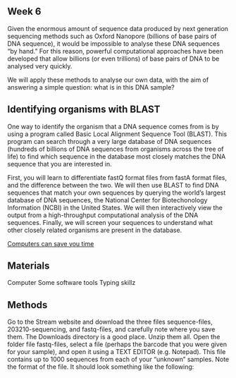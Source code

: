 ## Week 6

Given the enormous amount of sequence data produced by next generation sequencing methods such as Oxford Nanopore (billions of base pairs of DNA sequence), it would be impossible to analyse these DNA sequences “by hand.” For this reason, powerful computational approaches have been developed that allow billions (or even trillions) of base pairs of DNA to be analysed very quickly.

We will apply these methods to analyse our own data, with the aim of answering a simple question: what is in this DNA sample?

## Identifying organisms with BLAST

One way to identify the organism that a DNA sequence comes from is by using a program called Basic Local Alignment Sequence Tool (BLAST). This program can search through a very large database of DNA sequences (hundreds of billions of DNA sequences from organisms across the tree of life) to find which sequence in the database most closely matches the DNA sequence that you are interested in.

First, you will learn to differentiate fastQ format files from fastA format files, and the difference between the two. We will then use BLAST to find DNA sequences that match your own sequences by querying the world’s largest database of DNA sequences, the National Center for Biotechonology Information (NCBI) in the United States. We will then interactively view the output from a high-throughput computational analysis of the DNA sequences. Finally, we will screen your sequences to understand what other closely related organisms are present in the database.

[Computers can save you time](https://twitter.com/OdedRechavi/status/1629765548564267008?s=20 "I have no idea if this is a real scene")

## Materials
Computer
Some software tools
Typing skillz


## Methods
Go to the Stream website and download the three files sequence-files, 203210-sequencing, and fastq-files, and carefully note where you save them. The Downloads directory is a good place. Unzip them all.
Open the folder file fastq-files, select a file (perhaps the barcode that you were given for your sample), and open it using a TEXT EDITOR (e.g. Notepad). This file contains up to 1000 sequences from each of your “unknown” samples. Note the format of the file. It should look something like the following:
